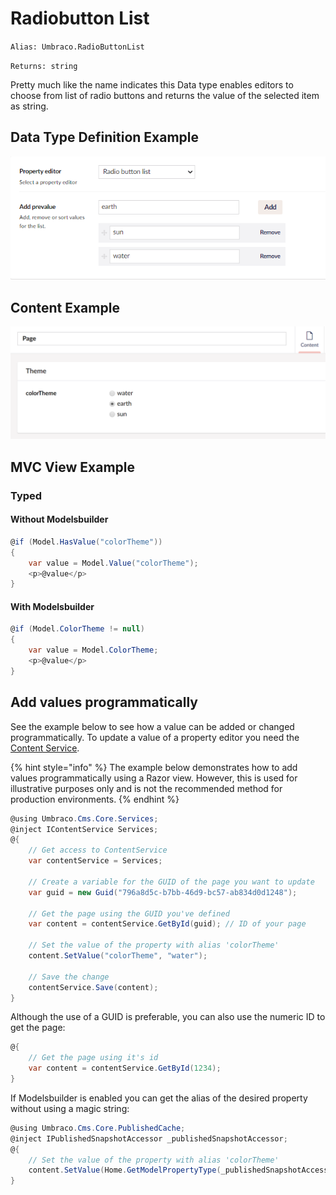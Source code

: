 # Radiobutton List

`Alias: Umbraco.RadioButtonList`

`Returns: string`

Pretty much like the name indicates this Data type enables editors to choose from list of radio buttons and returns the value of the selected item as string.

## Data Type Definition Example

![Radiobutton List Data Type Definition](../../../../../../10/umbraco-cms/fundamentals/backoffice/property-editors/built-in-property-editors/images/RadioButton-List-DataType-v10.png)

## Content Example

![Radiobutton List Content](../../../../../../10/umbraco-cms/fundamentals/backoffice/property-editors/built-in-property-editors/images/RadioButton-List-Content-v8.png)

## MVC View Example

### Typed

#### Without Modelsbuilder

```csharp
@if (Model.HasValue("colorTheme"))
{
    var value = Model.Value("colorTheme");
    <p>@value</p>
}
```

#### With Modelsbuilder

```csharp
@if (Model.ColorTheme != null)
{
    var value = Model.ColorTheme;
    <p>@value</p>
}
```

## Add values programmatically

See the example below to see how a value can be added or changed programmatically. To update a value of a property editor you need the [Content Service](../../../../reference/management/services/contentservice/).

{% hint style="info" %}
The example below demonstrates how to add values programmatically using a Razor view. However, this is used for illustrative purposes only and is not the recommended method for production environments.
{% endhint %}

```csharp
@using Umbraco.Cms.Core.Services;
@inject IContentService Services;
@{
    // Get access to ContentService
    var contentService = Services;

    // Create a variable for the GUID of the page you want to update
    var guid = new Guid("796a8d5c-b7bb-46d9-bc57-ab834d0d1248");
    
    // Get the page using the GUID you've defined
    var content = contentService.GetById(guid); // ID of your page
    
    // Set the value of the property with alias 'colorTheme'
    content.SetValue("colorTheme", "water");
            
    // Save the change
    contentService.Save(content);
}
```

Although the use of a GUID is preferable, you can also use the numeric ID to get the page:

```csharp
@{
    // Get the page using it's id
    var content = contentService.GetById(1234); 
}
```

If Modelsbuilder is enabled you can get the alias of the desired property without using a magic string:

```csharp
@using Umbraco.Cms.Core.PublishedCache;
@inject IPublishedSnapshotAccessor _publishedSnapshotAccessor;
@{
    // Set the value of the property with alias 'colorTheme'
    content.SetValue(Home.GetModelPropertyType(_publishedSnapshotAccessor, x => x.ColorTheme).Alias, "water");
}
```
